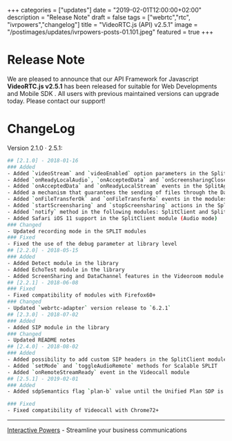 +++
categories = ["updates"]
date = "2019-02-01T12:00:00+02:00"
description = "Release Note"
draft = false
tags = ["webrtc","rtc", "ivrpowers","changelog"]
title = "VideoRTC.js (API) v2.5.1"
image = "/postimages/updates/ivrpowers-posts-01.101.jpeg"
featured = true
+++

# Release Note

We are pleased to announce that our API Framework for Javascript **VideoRTC.js v2.5.1** has been released for suitable for Web Developments and Mobile SDK . All users with previous maintained versions can upgrade today. Please contact our support!

# ChangeLog

Version 2.1.0 · 2.5.1:

```bash
## [2.1.0] - 2018-01-16
### Added
- Added `videoStream` and `videoEnabled` option parameters in the SplitAgent module
- Added `onReadyLocalAudio`, `onAcceptedData` and `onScreensharingClosed` events in the SplitClient module
- Added `onAcceptedData` and `onReadyLocalStream` events in the SplitAgent module
- Added a mechanism that guarantees the sending of files through the Datachannel
- Added `onFileTransferOk` and `onFileTransferKo` events in the modules that use the Datachannel
- Added `startScreensharing` and `stopScreensharing` actions in the SplitClient module
- Added `notify` method in the following modules: SplitClient and SplitAgent
- Added Safari iOS 11 support in the SplitClient module (Audio mode)
### Changed
- Updated recording mode in the SPLIT modules
### Fixed
- Fixed the use of the debug parameter at library level
## [2.2.0] - 2018-05-15
### Added
- Added Detect module in the library
- Added EchoTest module in the library
- Added ScreenSharing and DataChannel features in the Videoroom module
## [2.2.1] - 2018-06-08
### Fixed
- Fixed compatibility of modules with Firefox60+
### Changed
- Updated `webrtc-adapter` version release to `6.2.1`
## [2.3.0] - 2018-07-02
### Added
- Added SIP module in the library
### Changed
- Updated README notes
## [2.4.0] - 2018-08-02
### Added
- Added possibility to add custom SIP headers in the SplitClient module
- Added `setMode` and `toggleAudioRemote` methods for Scalable SPLIT
- Added `onRemoteStreamReady` event in the Videocall module
## [2.5.1] - 2019-02-01
### Added
- Added sdpSemantics flag `plan-b` value until the Unified Plan SDP is used

### Fixed
- Fixed compatibility of Videocall with Chrome72+
```

---
[Interactive Powers](http://www.ivrpowers.com/) - Streamline your business communications

